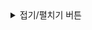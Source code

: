 <details>
<summary>접기/펼치기 버튼</summary>
<div markdown="1">

|면적||
|--|--|
|면적|84,980,532 km2|

</div>
</details>
